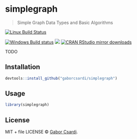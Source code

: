 
# simplegraph

> Simple Graph Data Types and Basic Algorithms

[![Linux Build Status](https://travis-ci.org/gaborcsardi/simplegraph.svg?branch=master)](https://travis-ci.org/gaborcsardi/simplegraph)

[![Windows Build status](https://ci.appveyor.com/api/projects/status/github/gaborcsardi/simplegraph?svg=true)](https://ci.appveyor.com/project/gaborcsardi/simplegraph)
[![](http://www.r-pkg.org/badges/version/simplegraph)](http://www.r-pkg.org/pkg/simplegraph)
[![CRAN RStudio mirror downloads](http://cranlogs.r-pkg.org/badges/simplegraph)](http://www.r-pkg.org/pkg/simplegraph)


TODO

## Installation

```r
devtools::install_github("gaborcsardi/simplegraph")
```

## Usage

```r
library(simplegraph)
```

## License

MIT + file LICENSE © [Gabor Csardi](https://github.com/gaborcsardi).

